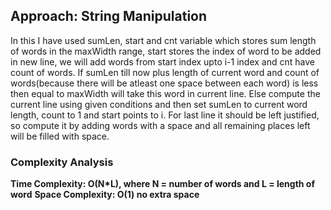 ## Approach: String Manipulation
In this I have used sumLen, start and cnt variable which stores sum length of words in the maxWidth range, start stores the index of word to be added in new line, we will add words from start index upto i-1 index and cnt have count of words. If sumLen till now plus length of current word and count of words(because there will be atleast one space between each word) is less then equal to maxWidth will take this word in current line. Else compute the current line using given conditions and then set sumLen to current word length, count to 1 and start points to i.
For last line it should be left justified, so compute it by adding words with a space and all remaining places left will be filled with space.
​
### Complexity Analysis
**Time Complexity: O(N*L), where N = number of words and L = length of word**
**Space Complexity: O(1) no extra space**